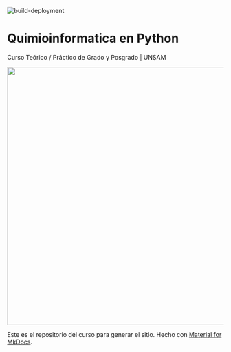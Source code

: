 ![build-deployment](https://github.com/bioinformatica-iib/quimioinformatica/actions/workflows/pages/pages-build-deployment/badge.svg)
# Quimioinformatica en Python

Curso Teórico / Práctico de Grado y Posgrado | UNSAM

<img src="https://github.com/user-attachments/assets/b379fe2b-6cae-4184-9567-829b94c6d40f" width="600">

Este es el repositorio del curso para generar el sitio. Hecho con [Material for MkDocs](https://squidfunk.github.io/mkdocs-material/).
